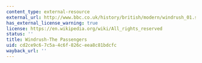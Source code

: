 ```yaml
---
content_type: external-resource
external_url: http://www.bbc.co.uk/history/british/modern/windrush_01.shtml
has_external_license_warning: true
license: https://en.wikipedia.org/wiki/All_rights_reserved
status: ''
title: Windrush-The Passengers
uid: cd2ce9c6-7c5a-4c6f-826c-eea8c81bdcfc
wayback_url: ''
---
```

